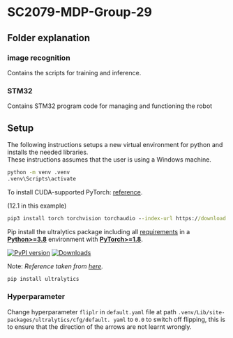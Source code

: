 # SC2079-MDP-Group-29

## Folder explanation

### image recognition
Contains the scripts for training and inference.

### STM32
Contains STM32 program code for managing and functioning the robot

## Setup

The following instructions setups a new virtual environment for python and installs the needed libraries.  
These instructions assumes that the user is using a Windows machine.

```cmd
python -m venv .venv
.venv\Scripts\activate
```

To install CUDA-supported PyTorch: [reference](https://pytorch.org/get-started/locally/).

(12.1 in this example)

```cmd
pip3 install torch torchvision torchaudio --index-url https://download.pytorch.org/whl/cu121
```

Pip install the ultralytics package including all [requirements](https://github.com/ultralytics/ultralytics/blob/main/pyproject.toml) in a [**Python>=3.8**](https://www.python.org/) environment with [**PyTorch>=1.8**](https://pytorch.org/get-started/locally/).

[![PyPI version](https://badge.fury.io/py/ultralytics.svg)](https://badge.fury.io/py/ultralytics) [![Downloads](https://static.pepy.tech/badge/ultralytics)](https://pepy.tech/project/ultralytics)

Note: _Reference taken from [here](https://github.com/ultralytics/ultralytics/blob/main/README.md)._

```bash
pip install ultralytics
```

### Hyperparameter
Change hyperparameter `fliplr` in `default.yaml` file at path `.venv/Lib/site-packages/ultralytics/cfg/default.
yaml` to `0.0` to switch off flipping, this is to ensure that the direction of the arrows are not learnt wrongly.